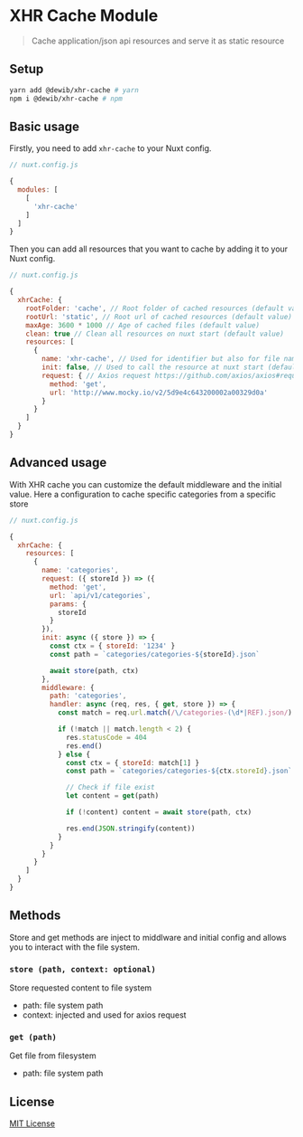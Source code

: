 # XHR Cache Module

> Cache application/json api resources and serve it as static resource

## Setup
```sh
yarn add @dewib/xhr-cache # yarn
npm i @dewib/xhr-cache # npm
```

## Basic usage
Firstly, you need to add `xhr-cache` to your Nuxt config.

```javascript
// nuxt.config.js

{
  modules: [
    [
      'xhr-cache'
    ]
  ]
}
```

Then you can add all resources that you want to cache by adding it to your Nuxt config.

```javascript
// nuxt.config.js

{
  xhrCache: {
    rootFolder: 'cache', // Root folder of cached resources (default value)
    rootUrl: 'static', // Root url of cached resources (default value)
    maxAge: 3600 * 1000 // Age of cached files (default value)
    clean: true // Clean all resources on nuxt start (default value)
    resources: [
      {
        name: 'xhr-cache', // Used for identifier but also for file name and url
        init: false, // Used to call the resource at nuxt start (default value)
        request: { // Axios request https://github.com/axios/axios#request-config
          method: 'get',
          url: 'http://www.mocky.io/v2/5d9e4c643200002a00329d0a'
        } 
      }
    ]
  }
}
```

## Advanced usage

With XHR cache you can customize the default middleware and the initial value.
Here a configuration to cache specific categories from a specific store

```javascript
// nuxt.config.js

{
  xhrCache: {
    resources: [
      {
        name: 'categories',
        request: ({ storeId }) => ({
          method: 'get',
          url: `api/v1/categories`,
          params: {
            storeId
          }
        }),
        init: async ({ store }) => { 
          const ctx = { storeId: '1234' }
          const path = `categories/categories-${storeId}.json`

          await store(path, ctx)
        },
        middleware: {
          path: 'categories',
          handler: async (req, res, { get, store }) => {
            const match = req.url.match(/\/categories-(\d*|REF).json/)

            if (!match || match.length < 2) {
              res.statusCode = 404
              res.end()
            } else {
              const ctx = { storeId: match[1] }
              const path = `categories/categories-${ctx.storeId}.json`

              // Check if file exist
              let content = get(path)

              if (!content) content = await store(path, ctx)

              res.end(JSON.stringify(content))
            }
          }
        }
      }
    ]
  }
}
```

## Methods 

Store and get methods are inject to middlware and initial config and allows you to interact with the file system.

### `store (path, context: optional)`
Store requested content to file system
- path: file system path
- context: injected and used for axios request

### `get (path)`
Get file from filesystem
- path: file system path

## License

[MIT License](./LICENSE)